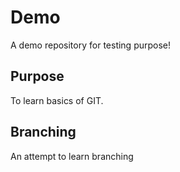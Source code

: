 # Demo

A demo repository for testing purpose!

## Purpose

To learn basics of GIT.

## Branching

An attempt to learn branching 
